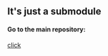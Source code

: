 ## It's just a submodule

#### Go to the main repository:  
[click](https://github.com/MichalSalek/Fullstack-app-ReactJS-NodeJS-MySQL)
